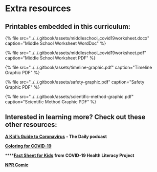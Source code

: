 # Extra resources

## Printables embedded in this curriculum:

{% file src="../../.gitbook/assets/middleschool\_covid19worksheet.docx" caption="Middle School Worksheet WordDoc" %}

{% file src="../../.gitbook/assets/middleschool\_covid19worksheet.pdf" caption="Middle School Worksheet PDF" %}

{% file src="../../.gitbook/assets/timeline-graphic.pdf" caption="Timeline Graphic PDF" %}

{% file src="../../.gitbook/assets/safety-graphic.pdf" caption="Safety Graphic PDF" %}

{% file src="../../.gitbook/assets/scientific-method-graphic.pdf" caption="Scientific Method Graphic PDF" %}

## **Interested in learning more? Check out these other resources:**

[**A Kid’s Guide to Coronavirus**](https://www.nytimes.com/2020/03/27/podcasts/the-daily/kids-coronavirus.html) **- The Daily podcast**

[**Coloring for COVID-19**](http://www.coloringforcovid.com/)

\*\*\*\*[**Fact Sheet for Kids**](https://drive.google.com/file/d/1Az2n7Xa1f_GTJApr5gFvlcanOggWcCWq/view) **from COVID-19 Health Literacy Project**

[**NPR Comic**](https://www.npr.org/sections/goatsandsoda/2020/02/28/809580453/just-for-kids-a-comic-exploring-the-new-coronavirus)

